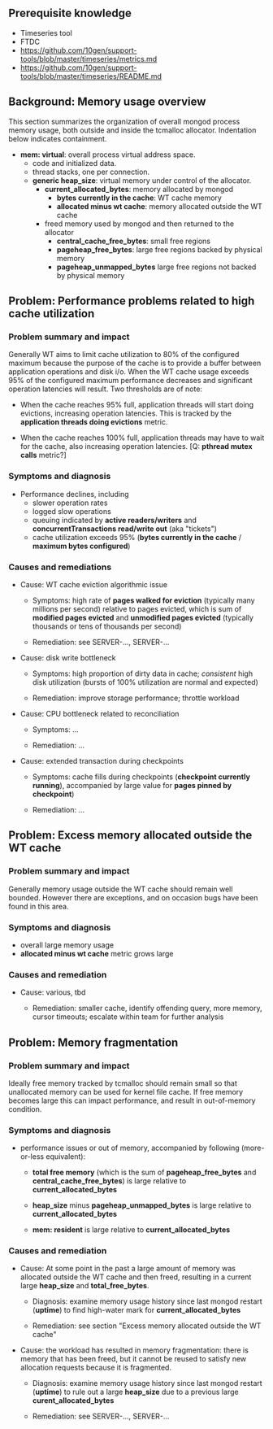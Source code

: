 ## Prerequisite knowledge

* Timeseries tool
* FTDC
* https://github.com/10gen/support-tools/blob/master/timeseries/metrics.md
* https://github.com/10gen/support-tools/blob/master/timeseries/README.md        


## Background: Memory usage overview

This section summarizes the organization of overall mongod process
memory usage, both outside and inside the tcmalloc
allocator. Indentation below indicates containment.

* **mem: virtual**: overall process virtual address space.
   * code and initialized data.
   * thread stacks, one per connection.
   * **generic heap_size**: virtual memory under control of the
     allocator.
      * **current_allocated_bytes**: memory allocated by mongod
         * **bytes currently in the cache**: WT cache memory
         * **allocated minus wt cache**: memory allocated outside
           the WT cache
      * freed memory used by mongod and then returned to the allocator
         * **central_cache_free_bytes**: small free regions
         * **pageheap_free_bytes**: large free regions backed by physical memory
         * **pageheap_unmapped_bytes** large free regions not backed by physical memory



## Problem: Performance problems related to high cache utilization

### Problem summary and impact

Generally WT aims to limit cache utilization to 80% of the configured
maximum because the purpose of the cache is to provide a buffer
between application operations and disk i/o.  When the WT cache usage
exceeds 95% of the configured maximum performance decreases and
significant operation latencies will result. Two thresholds are of
note:

* When the cache reaches 95% full, application threads will start
  doing evictions, increasing operation latencies. This is tracked by
  the **application threads doing evictions** metric.

* When the cache reaches 100% full, application threads may have to
  wait for the cache, also increasing operation latencies. [Q:
  **pthread mutex calls** metric?]

### Symptoms and diagnosis

* Performance declines, including
  * slower operation rates
  * logged slow operations
  * queuing indicated by **active readers/writers** and
    **concurrentTransactions read/write out** (aka "tickets")
  * cache utilization exceeds 95% (**bytes currently in the cache** / **maximum bytes configured**)

### Causes and remediations

* Cause: WT cache eviction algorithmic issue

   * Symptoms: high rate of **pages walked for eviction** (typically many
   millions per second) relative to pages evicted, which is sum of
   **modified pages evicted** and **unmodified pages evicted** (typically
   thousands or tens of thousands per second)

   * Remediation: see SERVER-..., SERVER-...


* Cause: disk write bottleneck

   * Symptoms: high proportion of dirty data in cache; *consistent*
     high disk utilization (bursts of 100% utilization are normal and
     expected)

   * Remediation: improve storage performance; throttle workload

* Cause: CPU bottleneck related to reconciliation

   * Symptoms: ...

   * Remediation: ...


* Cause: extended transaction during checkpoints

   * Symptoms: cache fills during checkpoints (**checkpoint currently
     running**), accompanied by large value for **pages pinned by
     checkpoint**)

   * Remediation: ...



## Problem: Excess memory allocated outside the WT cache

### Problem summary and impact 

Generally memory usage outside the WT cache should remain well
bounded.  However there are exceptions, and on occasion bugs have been
found in this area.

### Symptoms and diagnosis

* overall large memory usage
* **allocated minus wt cache** metric grows large

### Causes and remediation

* Cause: various, tbd

   * Remediation: smaller cache, identify offending query, more
     memory, cursor timeouts; escalate within team for further
     analysis


## Problem: Memory fragmentation

### Problem summary and impact

Ideally free memory tracked by tcmalloc should remain small so that
unallocated memory can be used for kernel file cache. If free memory
becomes large this can impact performance, and result in out-of-memory
condition.

### Symptoms and diagnosis

* performance issues or out of memory, accompanied by following
  (more-or-less equivalent):

  * **total free memory** (which is the sum of **pageheap_free_bytes**
    and **central_cache_free_bytes**) is large relative to
    **current_allocated_bytes**

  * **heap_size** minus **pageheap_unmapped_bytes** is large relative
      to **current_allocated_bytes**

  * **mem: resident** is large relative to **current_allocated_bytes**


### Causes and remediation

* Cause: At some point in the past a large amount of memory was
  allocated outside the WT cache and then freed, resulting in a
  current large **heap_size** and **total_free_bytes**.

   * Diagnosis: examine memory usage history since last mongod restart
     (**uptime**) to find high-water mark for
     **current_allocated_bytes**

   * Remediation: see section "Excess memory allocated outside the WT cache"

* Cause: the workload has resulted in memory fragmentation: there is
  memory that has been freed, but it cannot be reused to satisfy new
  allocation requests because it is fragmented.

   * Diagnosis: examine memory usage history since last mongod restart
     (**uptime**) to rule out a large **heap_size** due to a previous
     large **curent_allocated_bytes**

   * Remediation: see SERVER-..., SERVER-...


